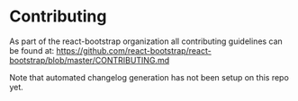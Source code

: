 # Contributing

As part of the react-bootstrap organization all contributing guidelines can be
found at:
https://github.com/react-bootstrap/react-bootstrap/blob/master/CONTRIBUTING.md

Note that automated changelog generation has not been setup on this repo yet.
